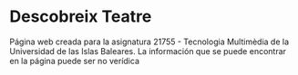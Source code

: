 # Descobreix Teatre
 Página web creada para la asignatura 21755 - Tecnologia Multimèdia de la Universidad de las Islas Baleares. La información que se puede encontrar en la página puede ser no verídica
